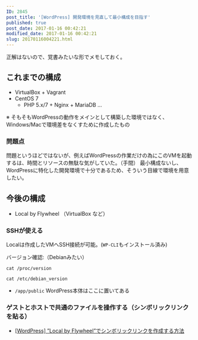 ```yaml
---
ID: 2845
post_title: '[WordPress] 開発環境を見直して最小構成を目指す'
published: true
post_date: 2017-01-16 00:42:21
modified_date: 2017-01-16 00:42:21
slug: 20170116004221.html
---
```

正解はないので、覚書みたいな形でメモしておく。
<!--more-->

<h2>これまでの構成</h2>

<ul>
<li>VirtualBox + Vagrant</li>
<li>CentOS 7

<ul>
<li>PHP 5.x/7 + Nginx + MariaDB ...</li>
</ul></li>
</ul>

※ そもそもWordPressの動作をメインとして構築した環境ではなく、Windows/Macで環境差をなくすために作成したもの

<h3>問題点</h3>

問題というほどではないが、例えばWordPressの作業だけの為にこのVMを起動するは、時間とリソースの無駄な気がしていた。（手間）
最小構成ないし、WordPressに特化した開発環境で十分であるため、そういう目線で環境を用意したい。

<h2>今後の構成</h2>

<ul>
<li>Local by Flywheel （VirtualBox など）</li>
</ul>

<h3>SSHが使える</h3>

Localは作成したVMへSSH接続が可能。(<code>WP-CLI</code>もインストール済み)

バージョン確認:（Debianみたい）

<pre><code class="language-bash">cat /proc/version
</code></pre>

<pre><code class="language-bash">cat /etc/debian_version
</code></pre>

<ul>
<li><code>/app/public</code>
WordPress本体はここに置いてある</li>
</ul>

<h3>ゲストとホストで共通のファイルを操作する（シンボリックリンクを貼る）</h3>

<ul>
<li><a href="https://b.0218.jp/20170111005914.html">[WordPress] ”Local by Flywheel”でシンボリックリンクを作成する方法</a></li>
</ul>